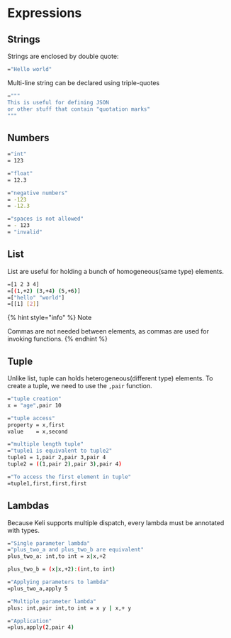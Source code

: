 # Expressions

## Strings

Strings are enclosed by double quote:

```bash
="Hello world"
```

Multi-line string can be declared using triple-quotes

```python
="""
This is useful for defining JSON 
or other stuff that contain "quotation marks"
"""
```

## Numbers

```bash
="int"
= 123

="float"
= 12.3

="negative numbers"
= -123
= -12.3

="spaces is not allowed"
= - 123
= "invalid"
```

## List

List are useful for holding a bunch of homogeneous\(same type\) elements. 

```bash
=[1 2 3 4]
=[(1,+2) (3,+4) (5,+6)]
=["hello" "world"]
=[[1] [2]]
```

{% hint style="info" %}
Note

Commas are not needed between elements, as commas are used for invoking functions.
{% endhint %}

## Tuple

Unlike list, tuple can holds heterogeneous\(different type\) elements. To create a tuple, we need to use the `,pair` function.

```bash
="tuple creation"
x = "age",pair 10

="tuple access"
property = x,first
value    = x,second

="multiple length tuple"
="tuple1 is equivalent to tuple2"
tuple1 = 1,pair 2,pair 3,pair 4
tuple2 = ((1,pair 2),pair 3),pair 4)

="To access the first element in tuple"
=tuple1,first,first,first
```

## Lambdas

Because Keli supports multiple dispatch, every lambda must be annotated with types.

```bash
="Single parameter lambda"
="plus_two_a and plus_two_b are equivalent"
plus_two_a: int,to int = x|x,+2

plus_two_b = (x|x,+2):(int,to int)

="Applying parameters to lambda"
=plus_two_a,apply 5

="Multiple parameter lambda"
plus: int,pair int,to int = x y | x,+ y

="Application"
=plus,apply(2,pair 4)
```





